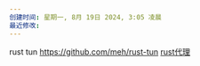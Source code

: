 ```yaml
---
创建时间: 星期一, 8月 19日 2024, 3:05 凌晨
最近修改: 
---
```



rust tun  https://github.com/meh/rust-tun
[rust代理 ](https://github.com/eycorsican/leaf/tree/master)